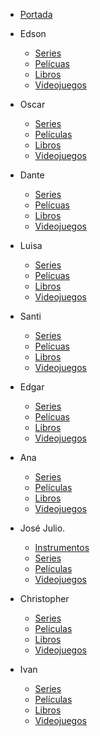 - [Portada](../README.md)

- Edson
    - [Series](./Edson/Series.md)
    - [Pelícuas](./Edson/Peliculas.md)
    - [Libros](./Edson/Libros.md)
    - [Videojuegos](./Edson/Videojuegos.md)

- Oscar
    - [Series](./Oscar/Series_Oscar.md)
    - [Películas](./Oscar/Peliculas_Oscar.md)
    - [Libros](./Oscar/Libros_Oscar.md)
    - [Videojuegos](./Oscar/Videojuegos.md)
    
- Dante
    - [Series](./Luis-Alfonso/Serie.md)
    - [Pelícuas](./Luis-Alfonso/Pelicula.md)
    - [Libros](./Luis-Alfonso/Libro.md)
    - [Videojuegos](./Luis-Alfonso/Videojuego.md)

- Luisa
    - [Series](./Amerike-LuisaSoriano/Series-Lu.md)
    - [Pelícuas](./Amerike-LuisaSoriano/Peliculas-Lu.md)
    - [Libros](./Amerike-LuisaSoriano/Libros-Lu.md)
    - [Videojuegos](./Amerike-LuisaSoriano/Videojuegos-Lu.md)

- Santi
    - [Series](./Santi/series.md)
    - [Pelícuas](./Santi/peliculas.md)
    - [Libros](./Santi/libros.md)
    - [Videojuegos](./Santi/videojuegos.md)
    
- Edgar
    - [Series](./Edgar/Series.md)
    - [Pelícuas](./Edgar/Peliculas.md)
    - [Libros](./Edgar/Libros.md)
    - [Videojuegos](./Edgar/Videojuegos.md)

- Ana
    - [Series](./Ana/Ana_Series.md)
    - [Películas](./Ana/Ana_Pelis.md)
    - [Libros](./Ana/Ana_Libros.md)
    - [Videojuegos](./Ana/Ana_VG.md)


- José Julio.
    - [Instrumentos](./Jose_Julio/Instrumentos_Jose_Julio.md)
    - [Series](./Jose_Julio/Series_Jose_Julio.md)
    - [Películas](./Jose_Julio/Pel%C3%ADculas_Jose_Julio.md)
    - [Videojuegos](./Jose_Julio/Videojuegos_Jose_Julio.md)

- Christopher
    - [Series](./Christopher/Series.md)
    - [Películas](./Christopher/Peliculas.md)
    - [Libros](./Christopher/libros.md)
    - [Videojuegos](./Christopher/videojuegos.md)

- Ivan
    - [Series](./Ivan/Libros_Ivan.md)
    - [Películas](./Ivan/Peliculas_Ivan.md)
    - [Libros](./Ivan/Series_Ivan.md)
    - [Videojuegos](./Ivan/Videojuegos.md)



